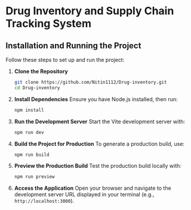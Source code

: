 # Drug Inventory and Supply Chain Tracking System

## Installation and Running the Project

Follow these steps to set up and run the project:

1. **Clone the Repository**
   ```bash
   git clone https://github.com/Nitin1112/Drug-inventory.git
   cd Drug-inventory
   ```

2. **Install Dependencies**
   Ensure you have Node.js installed, then run:
    ```bash
    npm install
    ```

3. **Run the Development Server**
   Start the Vite development server with:
   ```bash
   npm run dev
   ```

4. **Build the Project for Production**
   To generate a production build, use:
   ```bash
   npm run build
   ```

5. **Preview the Production Build**
   Test the production build locally with:
   ```bash
   npm run preview
   ```

6. **Access the Application**
   Open your browser and navigate to the development server URL displayed in your terminal (e.g., `http://localhost:3000`).
